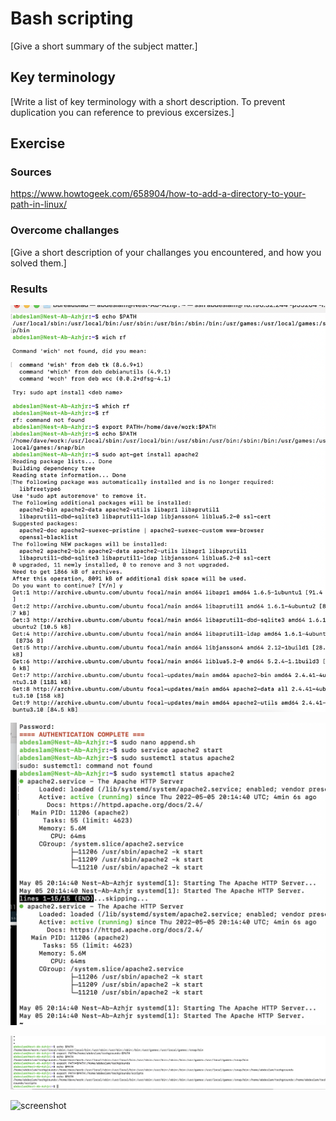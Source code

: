 # Bash scripting

[Give a short summary of the subject matter.]

## Key terminology
[Write a list of key terminology with a short description. To prevent duplication you can reference to previous excersizes.]

## Exercise
### Sources
https://www.howtogeek.com/658904/how-to-add-a-directory-to-your-path-in-linux/



### Overcome challanges
[Give a short description of your challanges you encountered, and how you solved them.]

### Results

![screenshot](../00_includes/linux%207.png)

![screenshot](../00_includes/linux77.png)

![screenshot](../00_includes/linux777.png)

![screenshot](.)
